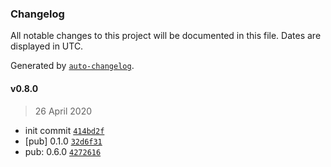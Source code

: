 ### Changelog

All notable changes to this project will be documented in this file. Dates are displayed in UTC.

Generated by [`auto-changelog`](https://github.com/CookPete/auto-changelog).

#### v0.8.0

> 26 April 2020

- init commit [`414bd2f`](https://github.com/saostad/ldap-query-generator/commit/414bd2fe269651e3e740dc0cc475e4c5627eef1b)
- [pub] 0.1.0 [`32d6f31`](https://github.com/saostad/ldap-query-generator/commit/32d6f31950b813ccc1fd9d0b8d255b348520365a)
- pub: 0.6.0 [`4272616`](https://github.com/saostad/ldap-query-generator/commit/4272616e1712ed4d1f55c07911d088ffad831bdb)
